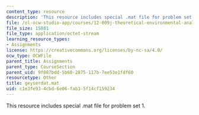 ```yaml
---
content_type: resource
description: 'This resource includes special .mat file for problem set 1. '
file: /ol-ocw-studio-app/courses/12-009j-theoretical-environmental-analysis-spring-2015/c1e3fe934cbd6e06fab35f14cf159234_geyserdat.mat
file_size: 15881
file_type: application/octet-stream
learning_resource_types:
- Assignments
license: https://creativecommons.org/licenses/by-nc-sa/4.0/
ocw_type: OCWFile
parent_title: Assignments
parent_type: CourseSection
parent_uid: 9f087bdd-5b60-2875-117b-7ee53e1fdf60
resourcetype: Other
title: geyserdat.mat
uid: c1e3fe93-4cbd-6e06-fab3-5f14cf159234
---
```

This resource includes special .mat file for problem set 1. 